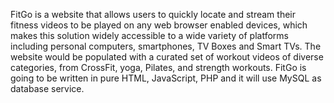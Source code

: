 FitGo is a website that allows users to quickly locate and stream their fitness videos to be played on any web browser enabled devices, which makes this solution widely accessible to a wide variety of platforms including personal computers, smartphones, TV Boxes and Smart TVs. The website would be populated with a curated set of workout videos of diverse categories, from CrossFit, yoga, Pilates, and strength workouts. FitGo is going to be written in pure HTML, JavaScript, PHP and it will use MySQL as database service. 

